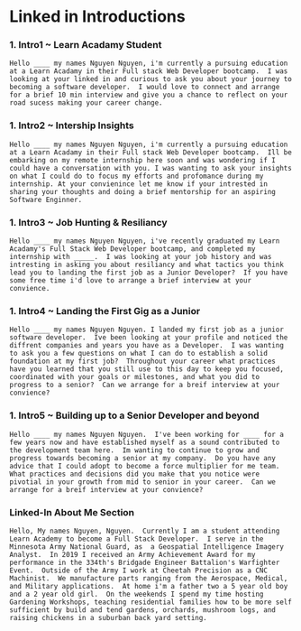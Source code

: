 # Linked in Introductions

### 1. Intro1 ~ Learn Acadamy Student

    Hello ____ my names Nguyen Nguyen, i'm currently a pursuing education at a Learn Acadamy in their Full stack Web Developer bootcamp.  I was looking at your linked in and curious to ask you about your journey to becoming a software developer.  I would love to connect and arrange for a brief 10 min interview and give you a chance to reflect on your road sucess making your career change.  

### 1. Intro2 ~ Intership Insights

    Hello ____ my names Nguyen Nguyen, i'm currently a pursuing education at a Learn Acadamy in their Full stack Web Developer bootcamp.  Ill be embarking on my remote internship here soon and was wondering if I could have a conversation with you. I was wanting to ask your insights on what I could do to focus my efforts and profomance during my internship. At your convienince let me know if your intrested in sharing your thoughts and doing a brief mentorship for an aspiring Software Enginner.

### 1. Intro3 ~ Job Hunting & Resiliancy

    Hello ____ my names Nguyen Nguyen, i've recently graduated my Learn Acadamy's Full Stack Web Developer bootcamp, and completed my internship with _____.  I was looking at your job history and was intresting in asking you about resiliancy and what tactics you think lead you to landing the first job as a Junior Developer?  If you have some free time i'd love to arrange a brief interview at your convience.

### 1. Intro4 ~ Landing the First Gig as a Junior

    Hello ____ my names Nguyen Nguyen. I landed my first job as a junior software developer.  Ive been looking at your profile and noticed the diffrent companies and years you have as a Developer.  I was wanting to ask you a few questions on what I can do to establish a solid foundation at my first job?  Throughout your career what practices have you learned that you still use to this day to keep you focused, coordinated with your goals or milestones, and what you did to progress to a senior?  Can we arrange for a breif interview at your convience?


### 1. Intro5 ~ Building up to a Senior Developer and beyond

    Hello ____ my names Nguyen Nguyen.  I've been working for ____ for a few years now and have established myself as a sound contributed to the development team here.  Im wanting to continue to grow and progress towards becoming a senior at my company.  Do you have any advice that I could adopt to become a force multiplier for me team.  What practices and decisions did you make that you notice were pivotial in your growth from mid to senior in your career.  Can we arrange for a breif interview at your convience?

### Linked-In About Me Section

    Hello, My names Nguyen, Nguyen.  Currently I am a student attending Learn Academy to become a Full Stack Developer.  I serve in the Minnesota Army National Guard, as  a Geospatial Intelligence Imagery Analyst.  In 2019 I received an Army Achievement Award for my performance in the 334th's Bridgade Engineer Battalion's Warfighter Event.  Outside of the Army I work at Cheetah Precision as a CNC Machinist.  We manufacture parts ranging from the Aerospace, Medical, and Military applications.  At home i'm a father two a 5 year old boy and a 2 year old girl.  On the weekends I spend my time hosting Gardening Workshops, teaching residential families how to be more self sufficient by build and tend gardens, orchards, mushroom logs, and raising chickens in a suburban back yard setting.